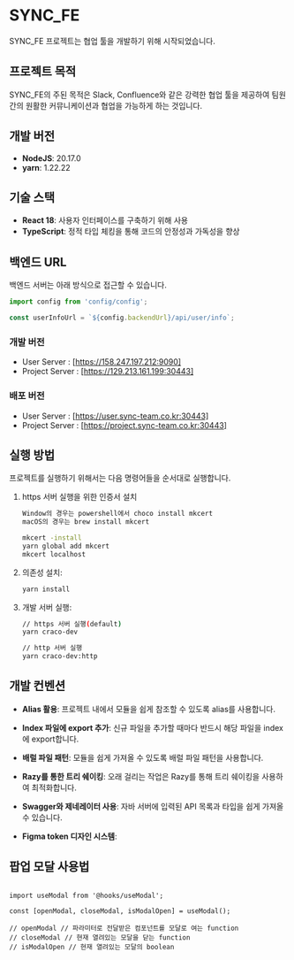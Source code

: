 # SYNC_FE

SYNC_FE 프로젝트는 협업 툴을 개발하기 위해 시작되었습니다.

## 프로젝트 목적

SYNC_FE의 주된 목적은 Slack, Confluence와 같은 강력한 협업 툴을 제공하여 팀원 간의 원활한 커뮤니케이션과 협업을 가능하게 하는 것입니다.

## 개발 버전

- **NodeJS**: 20.17.0
- **yarn**: 1.22.22

## 기술 스택

- **React 18**: 사용자 인터페이스를 구축하기 위해 사용
- **TypeScript**: 정적 타입 체킹을 통해 코드의 안정성과 가독성을 향상

## 백엔드 URL

백엔드 서버는 아래 방식으로 접근할 수 있습니다.

```javascript
import config from 'config/config';

const userInfoUrl = `${config.backendUrl}/api/user/info`;
```

### 개발 버전

- User Server : [https://158.247.197.212:9090]
- Project Server : [https://129.213.161.199:30443]

### 배포 버전

- User Server : [https://user.sync-team.co.kr:30443]
- Project Server : [https://project.sync-team.co.kr:30443]

## 실행 방법

프로젝트를 실행하기 위해서는 다음 명령어들을 순서대로 실행합니다.

1. https 서버 실행을 위한 인증서 설치

   ```sh
   Window의 경우는 powershell에서 choco install mkcert
   macOS의 경우는 brew install mkcert

   mkcert -install
   yarn global add mkcert
   mkcert localhost
   ```

2. 의존성 설치:

   ```sh
   yarn install
   ```

3. 개발 서버 실행:

   ```sh
   // https 서버 실행(default)
   yarn craco-dev

   // http 서버 실행
   yarn craco-dev:http
   ```

## 개발 컨벤션

- **Alias 활용**: 프로젝트 내에서 모듈을 쉽게 참조할 수 있도록 alias를 사용합니다.
- **Index 파일에 export 추가**: 신규 파일을 추가할 때마다 반드시 해당 파일을 index에 export합니다.
- **배럴 파일 패턴**: 모듈을 쉽게 가져올 수 있도록 배럴 파일 패턴을 사용합니다.
- **Razy를 통한 트리 쉐이킹**: 오래 걸리는 작업은 Razy를 통해 트리 쉐이킹을 사용하여 최적화합니다.

- **Swagger와 제네레이터 사용**: 자바 서버에 입력된 API 목록과 타입을 쉽게 가져올 수 있습니다.

* **Figma token 디자인 시스템**:

## 팝업 모달 사용법

```

import useModal from '@hooks/useModal';

const [openModal, closeModal, isModalOpen] = useModal();

// openModal // 파라미터로 전달받은 컴포넌트를 모달로 여는 function
// closeModal // 현재 열려있는 모달을 닫는 function
// isModalOpen // 현재 열려있는 모달의 boolean

```
